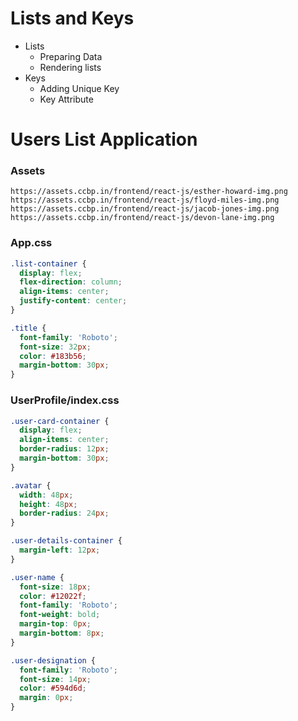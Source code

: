 # Lists and Keys

- Lists
  - Preparing Data
  - Rendering lists
- Keys
  - Adding Unique Key
  - Key Attribute


# Users List Application

### Assets

```
https://assets.ccbp.in/frontend/react-js/esther-howard-img.png
https://assets.ccbp.in/frontend/react-js/floyd-miles-img.png
https://assets.ccbp.in/frontend/react-js/jacob-jones-img.png
https://assets.ccbp.in/frontend/react-js/devon-lane-img.png
```

### App.css

```css
.list-container {
  display: flex;
  flex-direction: column;
  align-items: center;
  justify-content: center;
}

.title {
  font-family: 'Roboto';
  font-size: 32px;
  color: #183b56;
  margin-bottom: 30px;
}
```

### UserProfile/index.css

```css
.user-card-container {
  display: flex;
  align-items: center;
  border-radius: 12px;
  margin-bottom: 30px;
}

.avatar {
  width: 48px;
  height: 48px;
  border-radius: 24px;
}

.user-details-container {
  margin-left: 12px;
}

.user-name {
  font-size: 18px;
  color: #12022f;
  font-family: 'Roboto';
  font-weight: bold;
  margin-top: 0px;
  margin-bottom: 8px;
}

.user-designation {
  font-family: 'Roboto';
  font-size: 14px;
  color: #594d6d;
  margin: 0px;
}
```
